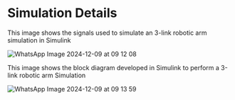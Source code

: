 # Simulation Details
This image shows the signals used to simulate an 3-link robotic arm simulation in Simulink

![WhatsApp Image 2024-12-09 at 09 12 08](https://github.com/user-attachments/assets/7dd234a6-55ce-481b-b383-7e747c0a5f61)

This image shows the block diagram developed in Simulink to perform a 3-link robotic arm Simulation

![WhatsApp Image 2024-12-09 at 09 13 59](https://github.com/user-attachments/assets/3a6147f6-798b-456e-8b49-96a1a92733b1)
